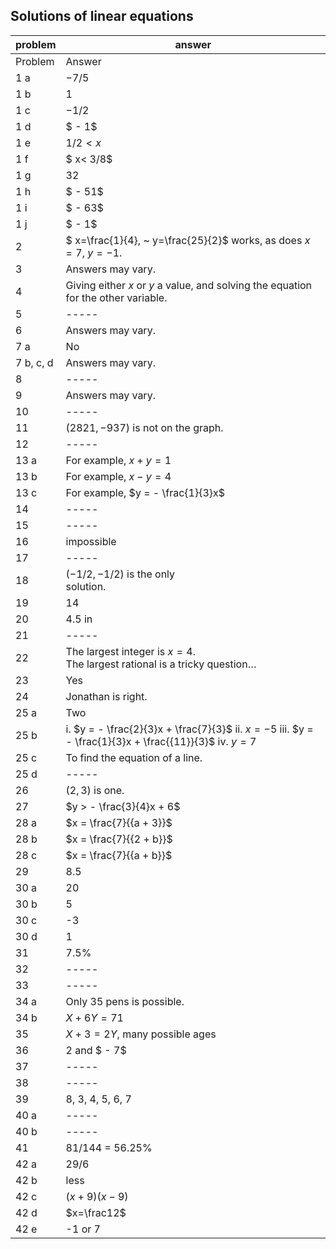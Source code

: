
## Solutions of linear equations


|problem|answer|
|-------|------|
|Problem|Answer|
|1 a|<span><span>$- 7/ 5$</span></span>|
|1 b|<span>1</span>|
|1 c|<span>$-1/2$</span>|
|1 d|<span><span>$ - 1$</span></span>|
|1 e|<span><span>$1/2 < x$</span>|
  |1 f|<span><span>$ x< 3/8$</span></span>|
|1 g|32|
|1 h|<span><span>$ - 51$</span></span>|
|1 i|<span><span>$ - 63$</span></span>|
|1 j|<span><span>$ - 1$</span></span>|
|2|<span>$ x=\frac{1}{4}, ~ y=\frac{25}{2}$ works, as does $x=7, ~ y=-1$<span>.</span>|
|3|Answers may vary.|
|4|Giving either $x$ or $y$ a value, and solving the equation for the other variable.|
|5|-----|
|6|Answers may vary.|
|7 a|No|
|7 b, c, d|Answers may vary.|
|8|-----|
|9|Answers may vary.|
|10|-----|
|11|<span><span>$(2821, - 937)$</span></span> is not on the graph.|
|12|-----|
|13 a|For example, $x+y=1$|
|13 b|For example, <span>$x - y = 4$</span>|
|13 c|For example, <span>$y = - \frac{1}{3}x$</span><br>|
|14|-----|
|15|-----|
|16|impossible|
|17|-----|
|18|<span>$( - 1/2, - 1/2)$</span> is the only <br>solution.|
|19|14|
|20|4.5 in|
|21|-----|
|22|The largest integer is <span>$x = 4$</span>. <br>The largest rational is a tricky question…|
|23|Yes|
|24|Jonathan is right.|
|25 a|Two|
|25 b|i. <span>$y = - \frac{2}{3}x + \frac{7}{3}$</span> ii. <span>$x = - 5$</span> iii. <span>$y = - \frac{1}{3}x + \frac{{11}}{3}$</span> iv. <span>$y = 7$</span><br>|
|25 c|To find the equation of a line.|
|25 d|-----|
|26|<span><span>$\left( {2,3} \right)$</span></span> is one.<br>|
|27|<span><span>$y > - \frac{3}{4}x + 6$</span></span>|
|28 a|<span><span>$x = \frac{7}{{a + 3}}$</span></span>|
|28 b|<span><span>$x = \frac{7}{{2 + b}}$</span></span>|
|28 c|<span><span>$x = \frac{7}{{a + b}}$</span></span>|
|29|8.5|
|30 a|20|
|30 b|5|
|30 c|-3|
|30 d|1|
|31|7.5%|
|32|-----|
|33|-----|
|34 a|Only 35 pens is possible.|
|34 b|<span><span>$X + 6Y = 71$</span></span>|
|35|<span><span>$X + 3 = 2Y$</span></span>, <span class="char-style-override-4">many possible ages</span>|
|36|2 and <span><span>$ - 7$</span></span>|
|37|-----|
|38|-----|
|39|8, 3, 4, 5, 6, 7|
|40 a|-----|
|40 b|-----|
|41|81/144 = 56.25%|
|42 a|29/6|
|42 b|less|
|42 c|<span>$(x + 9)(x - 9)$</span>|
|42 d|$x=\frac12$|
|42 e|-1 or 7|
